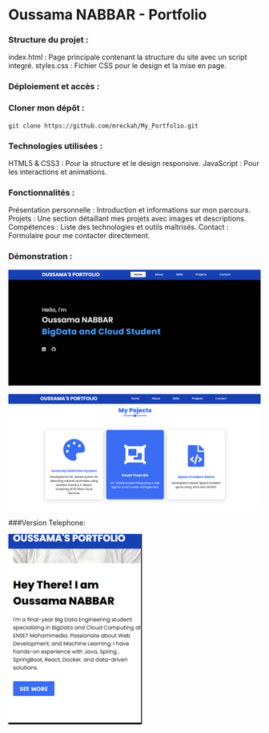 # Oussama NABBAR - Portfolio

### Structure du projet :
index.html : Page principale contenant la structure du site avec un script integré.
styles.css : Fichier CSS pour le design et la mise en page.

### Déploiement et accès :
### Cloner mon dépôt :
```
git clone https://github.com/mreckah/My_Portfolio.git
```
### Technologies utilisées :
HTML5 & CSS3 : Pour la structure et le design responsive.
JavaScript : Pour les interactions et animations.

### Fonctionnalités :
Présentation personnelle : Introduction et informations sur mon parcours.
Projets : Une section détaillant mes projets avec images et descriptions.
Compétences : Liste des technologies et outils maîtrisés.
Contact : Formulaire pour me contacter directement.

### Démonstration :
![alt text](images/image.png)

![alt text](images/image-1.png)

###Version Telephone: 

![alt text](images/image-3.png)


